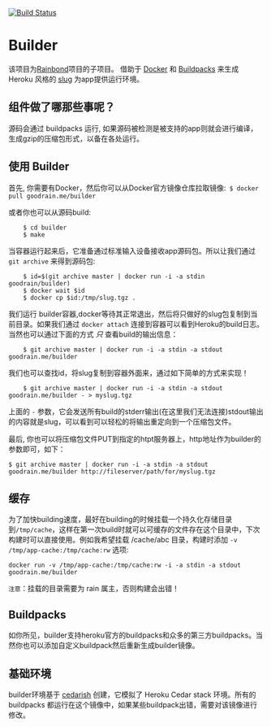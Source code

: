 [![Build Status](https://travis-ci.org/goodrain/builder.svg?branch=v5.1)](https://travis-ci.org/goodrain/builder)

# Builder
该项目为[Rainbond](https://github.com/goodrain/rainbond)项目的子项目。
借助于 [Docker](http://docker.io) 和 [Buildpacks](https://devcenter.heroku.com/articles/buildpacks) 来生成 Heroku 风格的 [slug](https://devcenter.heroku.com/articles/slug-compiler) 为app提供运行环境。

## 组件做了哪那些事呢？

源码会通过 buildpacks 运行, 如果源码被检测是被支持的app则就会进行编译，生成gzip的压缩包形式，以备在各处运行。

## 使用 Builder

首先, 你需要有Docker，然后你可以从Docker官方镜像仓库拉取镜像:
    ​```
    $ docker pull goodrain.me/builder
    ​```

或者你也可以从源码build:
```
	$ cd builder
	$ make
```

当容器运行起来后，它准备通过标准输入设备接收app源码包。所以让我们通过`git archive` 来得到源码包:
```
	$ id=$(git archive master | docker run -i -a stdin goodrain/builder)
	$ docker wait $id
	$ docker cp $id:/tmp/slug.tgz .
```

我们运行 builder容器,docker等待其正常退出，然后将只做好的slug包复制到当前目录。如果我们通过 `docker attach` 连接到容器可以看到Heroku的build日志。当然也可以通过下面的方式 *只* 查看build的输出信息：
```
	$ git archive master | docker run -i -a stdin -a stdout goodrain.me/builder
```

我们也可以查找id，将slug复制到容器外面来，通过如下简单的方式来实现！
```
	$ git archive master | docker run -i -a stdin -a stdout goodrain.me/builder - > myslug.tgz
```

上面的 `-` 参数，它会发送所有build的stderr输出(在这里我们无法连接)stdout输出的内容就是slug，可以看到可以轻松的将输出重定向到一个压缩包文件。

最后, 你也可以将压缩包文件PUT到指定的htpt服务器上，http地址作为builder的参数即可，如下：

	$ git archive master | docker run -i -a stdin -a stdout goodrain.me/builder http://fileserver/path/for/myslug.tgz

## 缓存

为了加快building速度，最好在building的时候挂载一个持久化存储目录到`/tmp/cache`，这样在第一次build时就可以可缓存的文件存在这个目录中，下次构建时可以直接使用。例如我希望挂载 /cache/abc 目录，构建时添加 `-v /tmp/app-cache:/tmp/cache:rw` 选项:

	docker run -v /tmp/app-cache:/tmp/cache:rw -i -a stdin -a stdout goodrain.me/builder

`注意`：挂载的目录需要为 rain 属主，否则构建会出错！


## Buildpacks

如你所见，builder支持heroku官方的buildpacks和众多的第三方buildpacks。当然你也可以添加自定义buildpack然后重新生成builder镜像。

## 基础环境

builder环境基于 [cedarish](https://github.com/progrium/cedarish) 创建，它模拟了 Heroku Cedar stack 环境。所有的 buildpacks 都运行在这个镜像中，如果某些buildpack出错，需要对该镜像进行修改。
